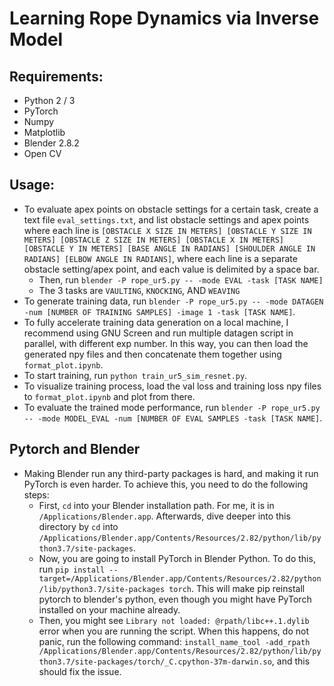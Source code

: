 # Learning Rope Dynamics via Inverse Model
## Requirements:
  * Python 2 / 3
  * PyTorch
  * Numpy
  * Matplotlib
  * Blender 2.8.2
  * Open CV
## Usage:
  * To evaluate apex points on obstacle settings for a certain task, create a text file `eval_settings.txt`, and list obstacle settings and apex points where each line is `[OBSTACLE X SIZE IN METERS] [OBSTACLE Y SIZE IN METERS] [OBSTACLE Z SIZE IN METERS] [OBSTACLE X IN METERS] [OBSTACLE Y IN METERS] [BASE ANGLE IN RADIANS] [SHOULDER ANGLE IN RADIANS] [ELBOW ANGLE IN RADIANS]`, where each line is a separate obstacle setting/apex point, and each value is delimited by a space bar.
    * Then, run `blender -P rope_ur5.py -- -mode EVAL -task [TASK NAME]`
    * The 3 tasks are `VAULTING`, `KNOCKING`, AND `WEAVING`
  * To generate training data, run `blender -P rope_ur5.py -- -mode DATAGEN -num [NUMBER OF TRAINING SAMPLES] -image 1 -task [TASK NAME]`.
  * To fully accelerate training data generation on a local machine, I recommend using GNU Screen and run multiple datagen script in parallel, with different exp number. In this way, you can then load the generated npy files and then concatenate them together using `format_plot.ipynb`.
  * To start training, run `python train_ur5_sim_resnet.py`.
  * To visualize training process, load the val loss and training loss npy files to `format_plot.ipynb` and plot from there.
  * To evaluate the trained mode performance, run `blender -P rope_ur5.py -- -mode MODEL_EVAL -num [NUMBER OF EVAL SAMPLES -task [TASK NAME]`.
    <!-- * First, if you are only doing one-step action prediction, run `gen_test.py` to generate testing data and then load the data and predict by running `eval_inv_model_one_step.py`. Finally, load the prediction and ground truth to `blender -P eval_rope_one_step.py` to compare and visualize in Blender. This is an easy task and you should expect very high performance.
    * Second, if you are doing multi-step actions prediction, run `gen_test.py` to generate testing data and then load the data and predict by running `blender -P eval_rope_multi_step.py`, which will also be visualzied in Blender. This step involves getting PyTorch work in Blender 2.8.2, which is not trivial. The specific steps are covered below. -->
## Pytorch and Blender
  * Making Blender run any third-party packages is hard, and making it run PyTorch is even harder. To achieve this, you need to do the following steps:
    * First, `cd` into your Blender installation path. For me, it is in `/Applications/Blender.app`. Afterwards, dive deeper into this directory by `cd` into `/Applications/Blender.app/Contents/Resources/2.82/python/lib/python3.7/site-packages`.
    * Now, you are going to install PyTorch in Blender Python. To do this, run `pip install --target=/Applications/Blender.app/Contents/Resources/2.82/python/lib/python3.7/site-packages torch`. This will make pip reinstall pytorch to blender's python, even though you might have PyTorch installed on your machine already.
    * Then, you might see `Library not loaded: @rpath/libc++.1.dylib` error when you are running the script. When this happens, do not panic, run the following command: `install_name_tool -add_rpath /Applications/Blender.app/Contents/Resources/2.82/python/lib/python3.7/site-packages/torch/_C.cpython-37m-darwin.so`, and this should fix the issue. 
